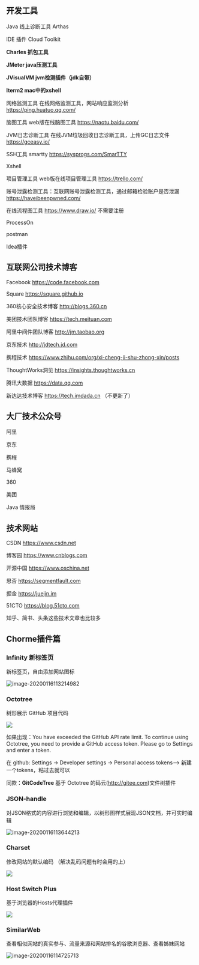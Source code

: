 ## 开发工具

Java 线上诊断工具 Arthas

IDE 插件 Cloud Toolkit

**Charles 抓包工具**

**JMeter  java压测工具**

**JVisualVM  jvm检测插件（jdk自带）**

**Iterm2 mac中的xshell**

网络监测工具	 在线网络监测工具，网站响应监测分析  https://ping.huatuo.qq.com/

脑图工具  web版在线脑图工具 https://naotu.baidu.com/

JVM日志诊断工具  在线JVM垃圾回收日志诊断工具，上传GC日志文件  https://gceasy.io/

SSH工具   smartty  https://sysprogs.com/SmarTTY

Xshell

项目管理工具  web版在线项目管理工具  https://trello.com/

账号泄露检测工具：互联网账号泄露检测工具，通过邮箱检验账户是否泄漏  https://haveibeenpwned.com/

在线流程图工具   https://www.draw.io/  不需要注册

ProcessOn 

postman

Idea插件



## 互联网公司技术博客

Facebook	https://code.facebook.com

Square	https://square.github.io

360核心安全技术博客	http://blogs.360.cn

美团技术团队博客	https://tech.meituan.com

阿里中间件团队博客	http://jm.taobao.org

京东技术	http://jdtech.jd.com

携程技术	https://www.zhihu.com/org/xi-cheng-ji-shu-zhong-xin/posts

ThoughtWorks洞见	https://insights.thoughtworks.cn

腾讯大数据	https://data.qq.com

新达达技术博客	https://tech.imdada.cn （不更新了）



## 大厂技术公众号

阿里

京东

携程

马蜂窝

360

美团

Java 情报局



## 技术网站

CSDN	https://www.csdn.net

博客园	https://www.cnblogs.com

开源中国	https://www.oschina.net

思否	https://segmentfault.com

掘金	https://juejin.im

51CTO	https://blog.51cto.com

知乎、简书、头条这些技术文章也比较多







## Chorme插件篇

### Infinity 新标签页

 新标签页，自由添加网站图标 

![image-20200116113214982](C:\Users\jiahaixin\AppData\Roaming\Typora\typora-user-images\image-20200116113214982.png)

### Octotree

树形展示 GitHub 项目代码

![](C:\Users\jiahaixin\Desktop\octotreee.gif)

如果出现：You have exceeded the GitHub API rate limit. To continue using Octotree, you need to provide a GitHub access token. Please go to Settings and enter a token.

在 github: Settings -> Developer settings -> Personal access tokens——> 新建一个tokens，粘过去就可以

同款：**GitCodeTree** 基于 Octotree 的码云(http://gitee.com)文件树插件 

### JSON-handle

对JSON格式的内容进行浏览和编辑，以树形图样式展现JSON文档，并可实时编辑

![image-20200116113644213](C:\Users\jiahaixin\AppData\Roaming\Typora\typora-user-images\image-20200116113644213.png)



### Charset

 修改网站的默认编码 （解决乱码问题有时会用的上）

![](C:\Users\jiahaixin\Desktop\unnamed.png)

### Host Switch Plus

基于浏览器的Hosts代理插件

![](https://raw.githubusercontent.com/Riant/host-switch-plus/master/screenshots/screenshot-1.png)

### SimilarWeb

 查看相似网站的真实参与、流量来源和网站排名的谷歌浏览器、查看姊妹网站

![image-20200116114725713](C:\Users\jiahaixin\AppData\Roaming\Typora\typora-user-images\image-20200116114725713.png)



